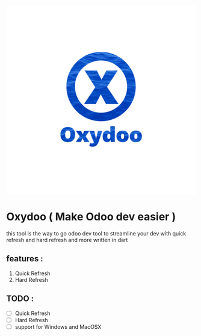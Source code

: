 ![OXYDOO LOGO](OXYDOO.png)
# Oxydoo ( Make Odoo dev easier )

this tool is the way to go odoo dev tool to streamline your dev with quick refresh and hard refresh and more written in dart 

## features :
1. Quick Refresh
2. Hard Refresh

## TODO :
- [ ] Quick Refresh
- [ ] Hard Refresh 
- [ ] support for Windows and MacOSX